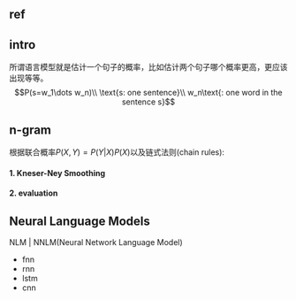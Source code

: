 ## ref

## intro

所谓语言模型就是估计一个句子的概率，比如估计两个句子哪个概率更高，更应该出现等等。
$$P(s=w_1\dots w_n)\\
\text{s: one sentence}\\
w_n\text{: one word in the sentence s}$$



## n-gram

根据联合概率$P(X,Y)=P(Y|X)P(X)$以及链式法则(chain rules):


#### 1. Kneser-Ney Smoothing

#### 2. evaluation

## Neural Language Models

NLM | NNLM(Neural Network Language Model)

- fnn
- rnn
- lstm
- cnn
